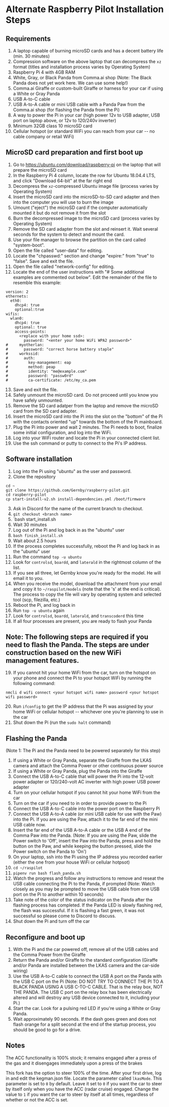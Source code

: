 # Alternate Raspberry Pilot Installation Steps

## Requirements

1. A laptop capable of burning microSD cards and has a decent battery life (min. 30 minutes)
2. Compression software on the above laptop that can decompress the `xz` format (titles and installation process varies by Operating System)
3. Raspberry Pi 4 with 4GB RAM
4. White, Gray, or Black Panda from Comma.ai shop (Note: The Black Panda does not yet work here. We can use some help!)
5. Comma.ai Giraffe or custom-built Giraffe or harness for your car if using a White or Gray Panda
6. USB A-to-C cable
7. USB A-to-A cable or mini USB cable with a Panda Paw from the Comma.ai shop (for flashing the Panda from the Pi)
8. A way to power the Pi in your car (high power 12v to USB adapter, USB port on laptop above, or 12v to 120/240v inverter)
9. Minimum 32GB class 10 microSD card
10. Cellular hotspot (or standard WiFi you can reach from your car -- no cable company or retail WiFi)

## MicroSD card preparation and first boot up

1. Go to https://ubuntu.com/download/raspberry-pi on the laptop that will prepare the microSD card
2. In the Raspberry Pi 4 column, locate the row for Ubuntu 18.04.4 LTS, and click "Download 64-bit" at the far right end
3. Decompress the `xz`-compressed Ubuntu image file (process varies by Operating System)
4. Insert the microSD card into the microSD-to-SD card adapter and then into the computer you will use to burn the image
5. Umount ("eject") the microSD card if the computer automatically mounted it but do not remove it from the slot
6. Burn the decompressed image to the microSD card (process varies by Operating System)
7. Remove the SD card adapter from the slot and reinsert it. Wait several seconds for the system to detect and mount the card.
8. Use your file manager to browse the partition on the card called "system-boot".
9. Open the file called "user-data" for editing.
10. Locate the "chpasswd:" section and change "expire:" from "true" to "false". Save and exit the file.
11. Open the file called "network-config" for editing.
12. Locate the end of the user instructions with "# Some additional examples are commented out below". Edit the remainder of the file to resemble this example:

```
version: 2
ethernets:
  eth0:
    dhcp4: true
    optional:true
wifis:
  wlan0:
    dhcp4: true
    optional: true
    access-points:
      <replace with your home ssd>:
        password: "<enter your home WiFi WPA2 password>"
#     myotherlan:
#       password: "correct horse battery staple"
#     workssid:
#       auth:
#         key-management: eap
#         method: peap
#         identity: "me@example.com"
#         password: "passw0rd"
#         ca-certificate: /etc/my_ca.pem
```
13. Save and exit the file.
14. Safely unmount the microSD card. Do not proceed until you know you have safely unmounted.
15. Remove the SD card adatper from the laptop and remove the microSD card from the SD card adapter.
16. Insert the microSD card into the Pi into the slot on the "bottom" of the Pi with the contacts oriented "up" towards the bottom of the Pi mainboard.
17. Plug the Pi into power and wait 2 minutes. The Pi needs to boot, finalize some initial configuration, and log into the WiFi.
18. Log into your WiFi router and locate the Pi in your connected client list.
19. Use the ssh command or putty to connect to the Pi's IP address.

## Software installation
1. Log into the Pi using "ubuntu" as the user and password.
2. Clone the repository

```
cd ~  
git clone https://github.com/Gernby/raspberry-pilot.git
cd raspberry-pilot
cp start-install-v2.sh install-dependencies.yml /boot/firmware
```


3. Ask in Discord for the name of the current branch to checkout.
4. `git checkout <branch name>`
5. `bash start_install.sh 
6. Wait 30 minutes
7. Log out of the Pi and log back in as the "ubuntu" user
8. `bash finish_install.sh`
9. Wait about 2.5 hours
10. If the process completes successfully, reboot the Pi and log back in as the "ubuntu" user
11. Run the command `top -u ubuntu`
12. Look for `controlsd`, `boardd`, and `laterald` in the rightmost column of the list.
13. If you see all three, let Gernby know you're ready for the model. He will email it to you.
14. When you receive the model, download the attachment from your email and copy it to `~/raspilot/models` (note that the 's' at the end is critical). The process to copy the file will vary by operating system and selected tool (scp, filezilla, etc.)
15. Reboot the Pi, and log back in
16. Run `top -u ubuntu` again
17. Look for `controlsd`, `boardd`, `laterald`, and `transcoderd` this time
18. If all four processes are present, you are ready to flash your Panda

## Note: The following steps are required if you need to flash the Panda. The steps are under construction based on the new WiFi management features.

19. If you cannot hit your home WiFi from the car, turn on the hotspot on your phone and connect the Pi to your hotspot WiFi by running the following command:

`nmcli d wifi connect <your hotspot wifi name> password <your hotspot wifi password>`

20. Run `ifconfig` to get the IP address that the Pi was assigned by your home WiFi or cellular hotspot -- whichever one you're planning to use in the car
21. Shut down the Pi (run the `sudo halt` command)

## Flashing the Panda
(Note 1: The Pi and the Panda need to be powered separately for this step)

1. If using a White or Gray Panda, separate the Giraffe from the LKAS camera and attach the Comma Power or other continuous power source
2. If using a White or Gray Panda, plug the Panda into the Giraffe
3. Connect the USB A-to-C cable that will power the Pi into the 12-volt power adapter or 120/240-volt AC inverter with high power USB power adapter
4. Turn on your cellular hotspot if you cannot hit your home WiFi from the car
5. Turn on the car if you need to in order to provide power to the Pi
6. Connect the USB A-to-C cable into the power port on the Raspberry Pi
7. Connect the USB A-to-A cable (or mini USB cable for use with the Paw) into the Pi. If you are using the Paw, attach it to the far end of the mini USB cable now.
8. Insert the far end of the USB A-to-A cable or the USB A end of the Comma Paw into the Panda.
(Note: If you are using the Paw, slide the Power switch to 'Off', insert the Paw into the Panda, press and hold the button on the Paw, and while keeping the button pressed, slide the Power switch on the Panda to 'On')
9. On your laptop, ssh into the Pi using the IP address you recorded earlier (either the one from your house WiFi or cellular hotpsot)
10. `cd ~/raspilot`
11. `pipenv run bash flash_panda.sh`
12. Watch the progress and follow any instructions to remove and reseat the USB cable connecting the Pi to the Panda, if prompted
(Note: Watch closely as you may be prompted to move the USB cable from one USB port on the Pi to another within 10 seconds)
13. Take note of the color of the status indicator on the Panda after the flashing process has completed. If the Panda LED is slowly flashing red, the flash was successful. If it is flashing a fast green, it was not successful so please come to Discord to discuss.
14. Shut down the Pi and turn off the car

## Reconfigure and boot up

1. With the Pi and the car powered off, remove all of the USB cables and the Comma Power from the Giraffe
2. Return the Panda and/or Giraffe to the standard configuration (Giraffe and/or Panda are installed between the LKAS camera and the car-side wiring)
3. Use the USB A-to-C cable to connect the USB A port on the Panda with the USB C port on the Pi (Note: DO NOT TRY TO CONNECT THE PI TO A BLACK PANDA USING A USB C-TO-C CABLE. That is the relay box, NOT THE PANDA. The USB C port on the relay box has been electrically altered and will destroy any USB device connected to it, including your Pi.)
3. Start the car. Look for a pulsing red LED if you're using a White or Gray Panda.
4. Wait approximately 90 seconds. If the dash goes green and does not flash orange for a split second at the end of the startup process, you should be good to go for a drive.

## Notes

The ACC functionality is 100% stock; it remains engaged after a press of the gas and it disengages immediately upon a press of the brakes

This fork has the option to steer 100% of the time. After your first drive, log in and edit the kegman.json file. Locate the parameter called `lkasMode`. This parameter is set to `0` by default. Leave it set to `0` if you want the car to steer by itself only when you have the ACC (radar cruise) engaged. Change the value to `1` if you want the car to steer by itself at all times, regardless of whether or not the ACC is set.
